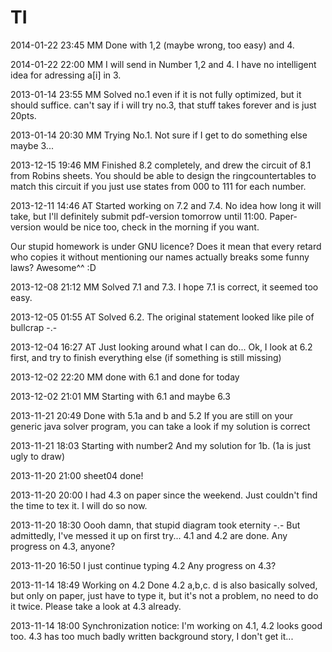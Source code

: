 TI
==
2014-01-22 23:45 MM
  Done with 1,2 (maybe wrong, too easy) and 4.

2014-01-22 22:00 MM
  I will send in Number 1,2 and 4. I have no intelligent idea for adressing a[i] in 3.

2013-01-14 23:55 MM
  Solved no.1 even if it is not fully optimized, but it should suffice.
  can't say if i will try no.3, that stuff takes forever and is just 20pts.

2013-01-14 20:30 MM
  Trying No.1. Not sure if I get to do something else maybe 3...

2013-12-15 19:46 MM
  Finished 8.2 completely, and drew the circuit of 8.1 from Robins sheets.
  You should be able to design the ringcountertables to match this circuit if
  you just use states from 000 to 111 for each number.

2013-12-11 14:46 AT
  Started working on 7.2 and 7.4. No idea how long it will take, but
  I'll definitely submit pdf-version tomorrow until 11:00. Paper-
  version would be nice too, check in the morning if you want.

  Our stupid homework is under GNU licence? Does it mean that every
  retard who copies it without mentioning our names actually breaks
  some funny laws? Awesome^^ :D

2013-12-08 21:12 MM
  Solved 7.1 and 7.3. I hope 7.1 is correct, it seemed too easy.

2013-12-05 01:55 AT
  Solved 6.2. The original statement looked like pile of bullcrap -.-

2013-12-04 16:27 AT
  Just looking around what I can do...
  Ok, I look at 6.2 first, and try to finish everything else
  (if something is still missing)

2013-12-02 22:20 MM
  done with 6.1 and done for today

2013-12-02 21:01 MM
  Starting with 6.1 and maybe 6.3

2013-11-21 20:49
  Done with 5.1a and b and 5.2
  If you are still on your generic java solver program, you can take a look
  if my solution is correct

2013-11-21 18:03
  Starting with number2
  And my solution for 1b. (1a is just ugly to draw)

2013-11-20 21:00
  sheet04 done!

2013-11-20 20:00
  I had 4.3 on paper since the weekend. Just couldn't find the
  time to tex it. I will do so now.

2013-11-20 18:30
  Oooh damn, that stupid diagram took eternity -.-
  But admittedly, I've messed it up on first try...
  4.1 and 4.2 are done.
  Any progress on 4.3, anyone?

2013-11-20 16:50
  I just continue typing 4.2
  Any progress on 4.3?

2013-11-14 18:49
  Working on 4.2 Done 4.2 a,b,c. d is also basically solved, but only on paper,
  just have to type it, but it's not a problem, no need to do it twice. Please
  take a look at 4.3 already.

2013-11-14 18:00
  Synchronization notice: I'm working on 4.1, 4.2 looks good too.
  4.3 has too much badly written background story, I don't get it...

